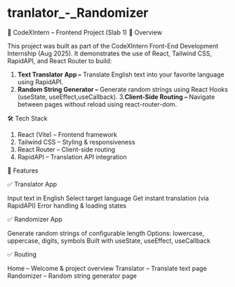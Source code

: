# tranlator_-_Randomizer

🚀 CodeXIntern – Frontend Project (Slab 1)
📌 Overview

This project was built as part of the CodeXIntern Front-End Development Internship (Aug 2025).
It demonstrates the use of React, Tailwind CSS, RapidAPI, and React Router to build:

1. **Text Translator App –** Translate English text into your favorite language using RapidAPI.
2. **Random String Generator –** Generate random strings using React Hooks (useState, useEffect,useCallback).
3.**Client-Side Routing –** Navigate between pages without reload using react-router-dom.

🛠️ Tech Stack

1. React (Vite) – Frontend framework
2. Tailwind CSS – Styling & responsiveness
3. React Router – Client-side routing
4. RapidAPI – Translation API integration

📂 Features

✅ Translator App

Input text in English
Select target language
Get instant translation (via RapidAPI)
Error handling & loading states

✅ Randomizer App

Generate random strings of configurable length
Options: lowercase, uppercase, digits, symbols
Built with useState, useEffect, useCallback

✅ Routing

Home – Welcome & project overview
Translator – Translate text page
Randomizer – Random string generator page